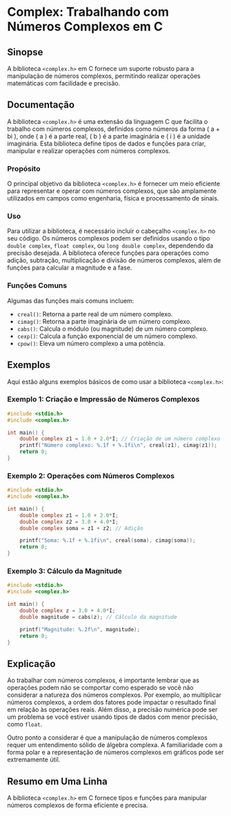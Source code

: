 <!--
Meta Description: # Complex: Trabalhando com Números Complexos em C ## Sinopse A biblioteca `<complex.h>` em C fornece um suporte robusto para a manipulação de números ...
Meta Keywords: complex, números, complexos, com, biblioteca
-->

# Complex: Trabalhando com Números Complexos em C

## Sinopse
A biblioteca `<complex.h>` em C fornece um suporte robusto para a manipulação de números complexos, permitindo realizar operações matemáticas com facilidade e precisão.

## Documentação
A biblioteca `<complex.h>` é uma extensão da linguagem C que facilita o trabalho com números complexos, definidos como números da forma \( a + bi \), onde \( a \) é a parte real, \( b \) é a parte imaginária e \( i \) é a unidade imaginária. Esta biblioteca define tipos de dados e funções para criar, manipular e realizar operações com números complexos.

### Propósito
O principal objetivo da biblioteca `<complex.h>` é fornecer um meio eficiente para representar e operar com números complexos, que são amplamente utilizados em campos como engenharia, física e processamento de sinais.

### Uso
Para utilizar a biblioteca, é necessário incluir o cabeçalho `<complex.h>` no seu código. Os números complexos podem ser definidos usando o tipo `double complex`, `float complex`, ou `long double complex`, dependendo da precisão desejada. A biblioteca oferece funções para operações como adição, subtração, multiplicação e divisão de números complexos, além de funções para calcular a magnitude e a fase.

### Funções Comuns
Algumas das funções mais comuns incluem:
- `creal()`: Retorna a parte real de um número complexo.
- `cimag()`: Retorna a parte imaginária de um número complexo.
- `cabs()`: Calcula o módulo (ou magnitude) de um número complexo.
- `cexp()`: Calcula a função exponencial de um número complexo.
- `cpow()`: Eleva um número complexo a uma potência.

## Exemplos
Aqui estão alguns exemplos básicos de como usar a biblioteca `<complex.h>`:

### Exemplo 1: Criação e Impressão de Números Complexos
```c
#include <stdio.h>
#include <complex.h>

int main() {
    double complex z1 = 1.0 + 2.0*I; // Criação de um número complexo
    printf("Número complexo: %.1f + %.1fi\n", creal(z1), cimag(z1));
    return 0;
}
```

### Exemplo 2: Operações com Números Complexos
```c
#include <stdio.h>
#include <complex.h>

int main() {
    double complex z1 = 1.0 + 2.0*I;
    double complex z2 = 3.0 + 4.0*I;
    double complex soma = z1 + z2; // Adição

    printf("Soma: %.1f + %.1fi\n", creal(soma), cimag(soma));
    return 0;
}
```

### Exemplo 3: Cálculo da Magnitude
```c
#include <stdio.h>
#include <complex.h>

int main() {
    double complex z = 3.0 + 4.0*I;
    double magnitude = cabs(z); // Cálculo da magnitude

    printf("Magnitude: %.2f\n", magnitude);
    return 0;
}
```

## Explicação
Ao trabalhar com números complexos, é importante lembrar que as operações podem não se comportar como esperado se você não considerar a natureza dos números complexos. Por exemplo, ao multiplicar números complexos, a ordem dos fatores pode impactar o resultado final em relação às operações reais. Além disso, a precisão numérica pode ser um problema se você estiver usando tipos de dados com menor precisão, como `float`.

Outro ponto a considerar é que a manipulação de números complexos requer um entendimento sólido de álgebra complexa. A familiaridade com a forma polar e a representação de números complexos em gráficos pode ser extremamente útil.

## Resumo em Uma Linha
A biblioteca `<complex.h>` em C fornece tipos e funções para manipular números complexos de forma eficiente e precisa.